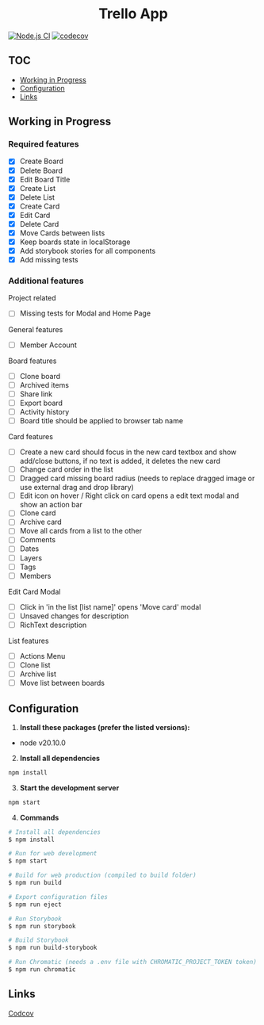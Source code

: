 <h1 align="center">
  Trello App
</h1>

[![Node.js CI](https://github.com/DanielFerrariR/trello-app/actions/workflows/node.js.yml/badge.svg)](https://github.com/DanielFerrariR/trello-app/actions/workflows/node.js.yml)
[![codecov](https://codecov.io/gh/DanielFerrariR/trello-app/graph/badge.svg?token=cggIbUEbi9)](https://codecov.io/gh/DanielFerrariR/trello-app)

## TOC

- [Working in Progress](#working-in-progress)
- [Configuration](#configuration)
- [Links](#links)

## Working in Progress

### Required features

- [x] Create Board
- [x] Delete Board
- [x] Edit Board Title
- [x] Create List
- [x] Delete List
- [x] Create Card
- [x] Edit Card
- [x] Delete Card
- [x] Move Cards between lists
- [x] Keep boards state in localStorage
- [x] Add storybook stories for all components
- [x] Add missing tests

### Additional features

Project related

- [ ] Missing tests for Modal and Home Page

General features

- [ ] Member Account

Board features

- [ ] Clone board
- [ ] Archived items
- [ ] Share link
- [ ] Export board
- [ ] Activity history
- [ ] Board title should be applied to browser tab name

Card features

- [ ] Create a new card should focus in the new card textbox and show add/close buttons, if no text is added, it deletes the new card
- [ ] Change card order in the list
- [ ] Dragged card missing board radius (needs to replace dragged image or use external drag and drop library)
- [ ] Edit icon on hover / Right click on card opens a edit text modal and show an action bar
- [ ] Clone card
- [ ] Archive card
- [ ] Move all cards from a list to the other
- [ ] Comments
- [ ] Dates
- [ ] Layers
- [ ] Tags
- [ ] Members

Edit Card Modal

- [ ] Click in 'in the list [list name]' opens 'Move card' modal
- [ ] Unsaved changes for description
- [ ] RichText description

List features

- [ ] Actions Menu
- [ ] Clone list
- [ ] Archive list
- [ ] Move list between boards

## Configuration

1. **Install these packages (prefer the listed versions):**

- node v20.10.0

2. **Install all dependencies**

```sh
npm install
```

3. **Start the development server**

```sh
npm start
```

4. **Commands**

```bash
# Install all dependencies
$ npm install

# Run for web development
$ npm start

# Build for web production (compiled to build folder)
$ npm run build

# Export configuration files
$ npm run eject

# Run Storybook
$ npm run storybook

# Build Storybook
$ npm run build-storybook

# Run Chromatic (needs a .env file with CHROMATIC_PROJECT_TOKEN token)
$ npm run chromatic
```

## Links

[Codcov](https://app.codecov.io/gh/DanielFerrariR/trello-app)
